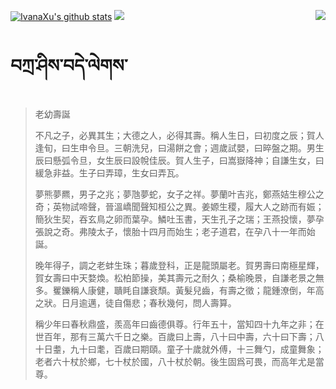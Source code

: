 [![IvanaXu's github stats](https://github-readme-stats.vercel.app/api?username=IvanaXu&show_icons=true&theme=vue-dark)](https://github.com/anuraghazra/github-readme-stats)
<img align="right" src="https://github-readme-stats.vercel.app/api/top-langs/?username=IvanaXu&langs_count=7&theme=graywhite" />
<img src="https://github-readme-stats.vercel.app/api/wakatime?username=IvanaXu&layout=compact&langs_count=6&theme=vue-dark&&custom_title=Programming Times(Jul 29 2021-)" />
# བཀྲ་ཤིས་བདེ་ལེགས་
> 老幼壽誕
> 
> 不凡之子，必異其生；大德之人，必得其壽。稱人生日，曰初度之辰；賀人逢旬，曰生申令旦。三朝洗兒，曰湯餅之會；週歲試嬰，曰晬盤之期。男生辰曰懸弧令旦，女生辰曰設帨佳辰。賀人生子，曰嵩嶽降神；自謙生女，曰緩急非益。生子曰弄璋，生女曰弄瓦。
> 
> 夢熊夢羆，男子之兆；夢虺夢蛇，女子之祥。夢蘭叶吉兆，鄭燕姞生穆公之奇；英物試啼聲，晉溫嶠聞聲知桓公之異。姜嫄生稷，履大人之跡而有娠；簡狄生契，吞玄鳥之卵而葉孕。鱗吐玉書，天生孔子之瑞；王燕投懷，夢孕張說之奇。弗陵太子，懷胎十四月而始生；老子道君，在孕八十一年而始誕。
> 
> 晚年得子，調之老蚌生珠；暮歲登科，正是龍頭屬老。賀男壽曰南極星輝，賀女壽曰中天婺煥。松柏節操，美其壽元之耐久；桑榆晚景，自謙老景之無多。矍鑠稱人康健，聵眊自謙衰頹。黃髮兒齒，有壽之徵；龍鍾潦倒，年高之狀。日月逾邁，徒自傷悲；春秋幾何，問人壽算。
> 
> 稱少年曰春秋鼎盛，羨高年曰齒德俱尊。行年五十，當知四十九年之非；在世百年，那有三萬六千日之樂。百歲曰上壽，八十曰中壽，六十曰下壽；八十日耋，九十曰耄，百歲曰期頤。童子十歲就外傅，十三舞勺，成童舞象；老者六十杖於鄉，七十杖於國，八十杖於朝。後生固爲可畏，而高年尤是當尊。
>